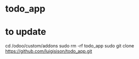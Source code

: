# todo_app

# to update
cd /odoo/custom/addons
sudo rm -rf todo_app
sudo git clone https://github.com/luigisison/todo_app.git
